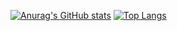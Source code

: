 [![Anurag's GitHub stats](https://github-readme-stats.vercel.app/api?username=mashumashupan)](https://github.com/anuraghazra/github-readme-stats)
[![Top Langs](https://github-readme-stats.vercel.app/api/top-langs/?username=mashumashupan)](https://github.com/anuraghazra/github-readme-stats)

<!--
**mashumashupan/mashumashupan** is a ✨ _special_ ✨ repository because its `README.md` (this file) appears on your GitHub profile.

Here are some ideas to get you started:

- 🔭 I’m currently working on ...
- 🌱 I’m currently learning ...
- 👯 I’m looking to collaborate on ...
- 🤔 I’m looking for help with ...
- 💬 Ask me about ...
- 📫 How to reach me: ...
- 😄 Pronouns: ...
- ⚡ Fun fact: ...
-->
